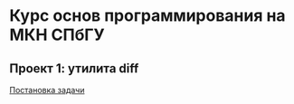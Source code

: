 # Курс основ программирования на МКН СПбГУ
## Проект 1: утилита diff

[Постановка задачи](./TASK.md)